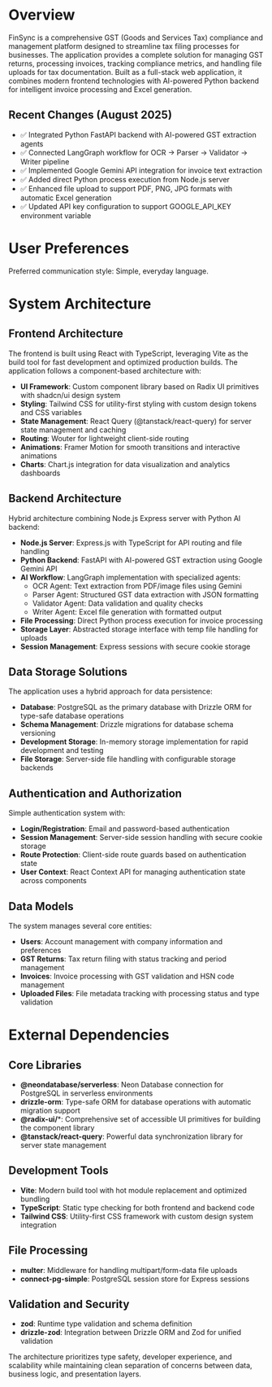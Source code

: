 # Overview

FinSync is a comprehensive GST (Goods and Services Tax) compliance and management platform designed to streamline tax filing processes for businesses. The application provides a complete solution for managing GST returns, processing invoices, tracking compliance metrics, and handling file uploads for tax documentation. Built as a full-stack web application, it combines modern frontend technologies with AI-powered Python backend for intelligent invoice processing and Excel generation.

## Recent Changes (August 2025)
- ✅ Integrated Python FastAPI backend with AI-powered GST extraction agents
- ✅ Connected LangGraph workflow for OCR → Parser → Validator → Writer pipeline
- ✅ Implemented Google Gemini API integration for invoice text extraction
- ✅ Added direct Python process execution from Node.js server
- ✅ Enhanced file upload to support PDF, PNG, JPG formats with automatic Excel generation
- ✅ Updated API key configuration to support GOOGLE_API_KEY environment variable

# User Preferences

Preferred communication style: Simple, everyday language.

# System Architecture

## Frontend Architecture
The frontend is built using React with TypeScript, leveraging Vite as the build tool for fast development and optimized production builds. The application follows a component-based architecture with:

- **UI Framework**: Custom component library based on Radix UI primitives with shadcn/ui design system
- **Styling**: Tailwind CSS for utility-first styling with custom design tokens and CSS variables
- **State Management**: React Query (@tanstack/react-query) for server state management and caching
- **Routing**: Wouter for lightweight client-side routing
- **Animations**: Framer Motion for smooth transitions and interactive animations
- **Charts**: Chart.js integration for data visualization and analytics dashboards

## Backend Architecture
Hybrid architecture combining Node.js Express server with Python AI backend:

- **Node.js Server**: Express.js with TypeScript for API routing and file handling
- **Python Backend**: FastAPI with AI-powered GST extraction using Google Gemini API
- **AI Workflow**: LangGraph implementation with specialized agents:
  - OCR Agent: Text extraction from PDF/image files using Gemini
  - Parser Agent: Structured GST data extraction with JSON formatting
  - Validator Agent: Data validation and quality checks
  - Writer Agent: Excel file generation with formatted output
- **File Processing**: Direct Python process execution for invoice processing
- **Storage Layer**: Abstracted storage interface with temp file handling for uploads
- **Session Management**: Express sessions with secure cookie storage

## Data Storage Solutions
The application uses a hybrid approach for data persistence:

- **Database**: PostgreSQL as the primary database with Drizzle ORM for type-safe database operations
- **Schema Management**: Drizzle migrations for database schema versioning
- **Development Storage**: In-memory storage implementation for rapid development and testing
- **File Storage**: Server-side file handling with configurable storage backends

## Authentication and Authorization
Simple authentication system with:

- **Login/Registration**: Email and password-based authentication
- **Session Management**: Server-side session handling with secure cookie storage
- **Route Protection**: Client-side route guards based on authentication state
- **User Context**: React Context API for managing authentication state across components

## Data Models
The system manages several core entities:

- **Users**: Account management with company information and preferences
- **GST Returns**: Tax return filing with status tracking and period management
- **Invoices**: Invoice processing with GST validation and HSN code management
- **Uploaded Files**: File metadata tracking with processing status and type validation

# External Dependencies

## Core Libraries
- **@neondatabase/serverless**: Neon Database connection for PostgreSQL in serverless environments
- **drizzle-orm**: Type-safe ORM for database operations with automatic migration support
- **@radix-ui/***: Comprehensive set of accessible UI primitives for building the component library
- **@tanstack/react-query**: Powerful data synchronization library for server state management

## Development Tools
- **Vite**: Modern build tool with hot module replacement and optimized bundling
- **TypeScript**: Static type checking for both frontend and backend code
- **Tailwind CSS**: Utility-first CSS framework with custom design system integration

## File Processing
- **multer**: Middleware for handling multipart/form-data file uploads
- **connect-pg-simple**: PostgreSQL session store for Express sessions

## Validation and Security
- **zod**: Runtime type validation and schema definition
- **drizzle-zod**: Integration between Drizzle ORM and Zod for unified validation

The architecture prioritizes type safety, developer experience, and scalability while maintaining clean separation of concerns between data, business logic, and presentation layers.